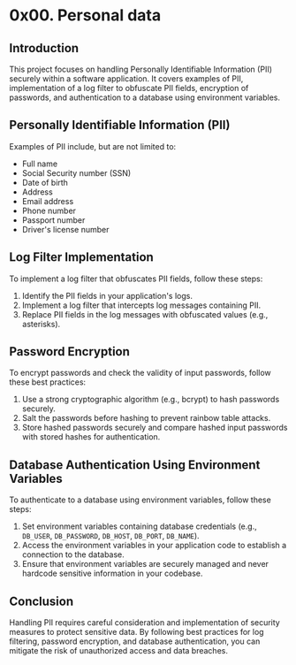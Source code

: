# 0x00. Personal data

## Introduction
This project focuses on handling Personally Identifiable Information (PII) securely within a software application. It covers examples of PII, implementation of a log filter to obfuscate PII fields, encryption of passwords, and authentication to a database using environment variables.

## Personally Identifiable Information (PII)
Examples of PII include, but are not limited to:
- Full name
- Social Security number (SSN)
- Date of birth
- Address
- Email address
- Phone number
- Passport number
- Driver's license number

## Log Filter Implementation
To implement a log filter that obfuscates PII fields, follow these steps:
1. Identify the PII fields in your application's logs.
2. Implement a log filter that intercepts log messages containing PII.
3. Replace PII fields in the log messages with obfuscated values (e.g., asterisks).

## Password Encryption
To encrypt passwords and check the validity of input passwords, follow these best practices:
1. Use a strong cryptographic algorithm (e.g., bcrypt) to hash passwords securely.
2. Salt the passwords before hashing to prevent rainbow table attacks.
3. Store hashed passwords securely and compare hashed input passwords with stored hashes for authentication.

## Database Authentication Using Environment Variables
To authenticate to a database using environment variables, follow these steps:
1. Set environment variables containing database credentials (e.g., `DB_USER`, `DB_PASSWORD`, `DB_HOST`, `DB_PORT`, `DB_NAME`).
2. Access the environment variables in your application code to establish a connection to the database.
3. Ensure that environment variables are securely managed and never hardcode sensitive information in your codebase.

## Conclusion
Handling PII requires careful consideration and implementation of security measures to protect sensitive data. By following best practices for log filtering, password encryption, and database authentication, you can mitigate the risk of unauthorized access and data breaches.
